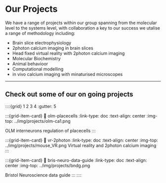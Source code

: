 # Our Projects

We have a range of projects within our group spanning from the molecular level to the systems level, with collaboration a key to our success
we utalise a range of methodology including:
- Brain slice electrophysiology 
- 2photon calcium imaging in brain slices
- Head fixed virtual reality with 2photon calcium imaging 
- Molecular Biochemistry 
- Animal behavioor
- Computational modelling 
- in vivo calcium imaging with minaturised microscopes

---

## Check out some of our on going projects

::::{grid} 1 2 3 4
:gutter: 5

:::{grid-item-card}
:link: olm-placecells
:link-type: doc
:text-align: center
:img-top: ../img/projects/olm-ca1.png

OLM interneurons regulation of placecells
:::

:::{grid-item-card}
:link: vr-2photon
:link-type: doc
:text-align: center
:img-top: ../img/projects/mouse_VR.png
Virtual reality and 2photon calcium imaging
:::

:::{grid-item-card}
:link: bris-neuro-data-guide
:link-type: doc
:text-align: center
:img-top: ../img/projects/bndg.png

Bristol Neuroscience data guide
:::
::::


